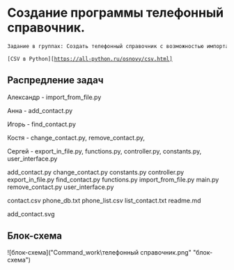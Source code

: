 # Создание программы телефонный справочник.
```sh
Задание в группах: Создать телефонный справочник с возможностью импорта и экспорта данных в txt и csv форматах.
```

<code>[CSV в Python][https://all-python.ru/osnovy/csv.html]
</code>


## Распредление задач

Александр - import_from_file.py

Анна - add_contact.py

Игорь - find_contact.py

Костя - change_contact.py, remove_contact.py,

Сергей - export_in_file.py, functions.py, controller.py, constants.py, user_interface.py

add_contact.py
change_contact.py
constants.py
controller.py
export_in_file.py
find_contact.py
functions.py
import_from_file.py
main.py
remove_contact.py
user_interface.py

contact.csv
phone_db.txt
phone_list.csv
list_contact.txt
readme.md

add_contact.svg



## Блок-схема

![блок-схема]("Command_work\телефонный справочник.png" "блок-схема")


